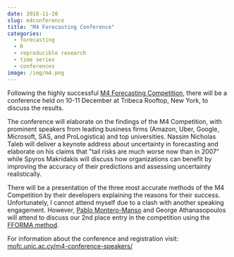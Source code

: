 ```yaml
---
date: 2018-11-28
slug: m4conference
title: "M4 Forecasting Conference"
categories:
  - forecasting
  - R
  - reproducible research
  - time series
  - conferences
image: /img/m4.png
---
```


Following the highly successful [M4 Forecasting Competition](https://mofc.unic.ac.cy/m4/), there will be a conference held on 10-11 December at Tribeca Rooftop, New York, to discuss the results.

The conference will elaborate on the findings of the M4 Competition, with prominent speakers from leading business firms (Amazon, Uber, Google, Microsoft, SAS, and ProLogistica) and top universities. Nassim Nicholas Taleb will deliver a keynote address about uncertainty in forecasting and elaborate on his claims that "tail risks are much worse now than in 2007" while Spyros Makridakis will discuss how organizations can benefit by improving the accuracy of their
predictions and assessing uncertainty realistically.

There will be a presentation of the three most accurate methods of the M4 Competition by their developers explaining the reasons for their success. Unfortunately, I cannot attend myself due to a clash with another speaking engagement. However, [Pablo Montero-Manso](https://mofc.unic.ac.cy/m4-conference-speakers/) and George Athanasopoulos will attend to discuss our 2nd place entry in the competition using the [FFORMA method](/publications/fforma/).

For information about the conference and registration visit:
[mofc.unic.ac.cy/m4-conference-speakers/](https://mofc.unic.ac.cy/m4-conference-speakers/)
